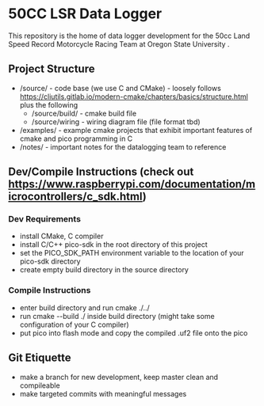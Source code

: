 # 50CC LSR Data Logger 

This repository is the home of data logger development for the 50cc Land Speed Record Motorcycle Racing Team at Oregon State University .

## Project Structure 
- /source/ - code base (we use C and CMake) - loosely follows https://cliutils.gitlab.io/modern-cmake/chapters/basics/structure.html plus the following
    - /source/build/ - cmake build file
    - /source/wiring - wiring diagram file (file format tbd)
- /examples/ - example cmake projects that exhibit important features of cmake and pico programming in C
- /notes/ - important notes for the datalogging team to reference

## Dev/Compile Instructions (check out https://www.raspberrypi.com/documentation/microcontrollers/c_sdk.html)

### Dev Requirements 
- install CMake, C compiler 
- install C/C++ pico-sdk in the root directory of this project 
- set the PICO_SDK_PATH environment variable to the location of your pico-sdk directory
- create empty build directory in the source directory

### Compile Instructions 
- enter build directory and run cmake ./../
- run cmake --build ./ inside build directory (might take some configuration of your C compiler)
- put pico into flash mode and copy the compiled .uf2 file onto the pico

## Git Etiquette
- make a branch for new development, keep master clean and compileable
- make targeted commits with meaningful messages